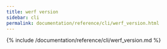 ```yaml
---
title: werf version
sidebar: cli
permalink: documentation/reference/cli/werf_version.html
---
```


{% include /documentation/reference/cli/werf_version.md %}

